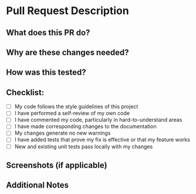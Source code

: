 # Pull Request Description

## What does this PR do?

<!-- Please include a summary of the change and which issue is fixed. -->

## Why are these changes needed?

<!-- Please include relevant motivation and context. -->

## How was this tested?

<!-- Please describe the tests that you ran to verify your changes. -->

## Checklist:

- [ ] My code follows the style guidelines of this project
- [ ] I have performed a self-review of my own code
- [ ] I have commented my code, particularly in hard-to-understand areas
- [ ] I have made corresponding changes to the documentation
- [ ] My changes generate no new warnings
- [ ] I have added tests that prove my fix is effective or that my feature works
- [ ] New and existing unit tests pass locally with my changes

## Screenshots (if applicable)

<!-- Add screenshots to help explain your changes, especially if this is a UI-related PR. -->

## Additional Notes

<!-- Add any additional information or context about the pull request here. -->
